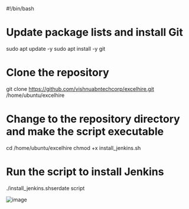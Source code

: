 #!/bin/bash
# Update package lists and install Git
sudo apt update -y
sudo apt install -y git                                                        

# Clone the repository
git clone https://github.com/vishnuabntechcorp/excelhire.git /home/ubuntu/excelhire

# Change to the repository directory and make the script executable
cd /home/ubuntu/excelhire
chmod +x install_jenkins.sh

# Run the script to install Jenkins
./install_jenkins.shserdate script



![image](https://github.com/user-attachments/assets/47adf182-0baa-44d0-b65c-86a49d095f70)









